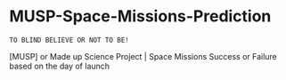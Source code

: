 # MUSP-Space-Missions-Prediction

`TO BLIND BELIEVE OR NOT TO BE!`

[MUSP] or Made up Science Project | Space Missions Success or Failure based on the day of launch
